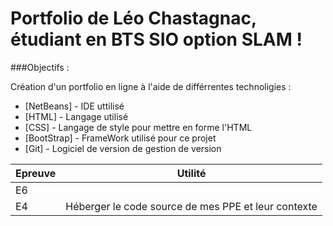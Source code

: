 # Portfolio de Léo Chastagnac, étudiant en BTS SIO option SLAM !

###Objectifs : 

Création d'un portfolio en ligne à l'aide de différrentes technoligies : 

* [NetBeans] - IDE uttilisé
* [HTML] - Langage utilisé
* [CSS] - Langage de style pour mettre en forme l'HTML
* [BootStrap] - FrameWork utilisé pour ce projet 
* [Git] - Logiciel de version de gestion de version




| Epreuve | Utilité |
| ------ | ------ |
| E6 |  | Présenter mon parcours mais également de mes compétences et stages que j'aurais pu éffectués |
| E4 | Héberger le code source de mes PPE et leur contexte |
